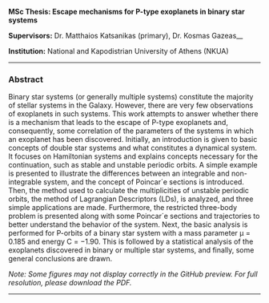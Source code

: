 **MSc Thesis: Escape mechanisms for P-type exoplanets in binary star systems**

**Supervisors:** Dr. Matthaios Katsanikas (primary), Dr. Kosmas Gazeas__

**Institution:** National and Kapodistrian University of Athens (NKUA) 

---

### Abstract

Binary star systems (or generally multiple systems) constitute the majority of stellar systems
in the Galaxy. However, there are very few observations of exoplanets in such systems. This work
attempts to answer whether there is a mechanism that leads to the escape of P-type exoplanets
and, consequently, some correlation of the parameters of the systems in which an exoplanet has
been discovered.
Initially, an introduction is given to basic concepts of double star systems and what constitutes
a dynamical system. It focuses on Hamiltonian systems and explains concepts necessary for
the continuation, such as stable and unstable periodic orbits. A simple example is presented
to illustrate the differences between an integrable and non-integrable system, and the concept
of Poincar´e sections is introduced. Then, the method used to calculate the multiplicities of
unstable periodic orbits, the method of Lagrangian Descriptors (LDs), is analyzed, and three
simple applications are made. Furthermore, the restricted three-body problem is presented along
with some Poincar´e sections and trajectories to better understand the behavior of the system.
Next, the basic analysis is performed for P-orbits of a binary star system with a mass parameter
μ = 0.185 and energy C = −1.90. This is followed by a statistical analysis of the exoplanets
discovered in binary or multiple star systems, and finally, some general conclusions are drawn.

*Note: Some figures may not display correctly in the GitHub preview. For full resolution, please download the PDF.*

---
